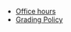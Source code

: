 
* [Office hours](OfficeHours.md)
* [Grading Policy](Grading.md)



<!-- *  [Home works](Homeworks)
*  [Midterm Exam](MidtermExam.md)
*  [Labs](Labs.md)
*  [Final Exam](FinalExam.md)    -->
